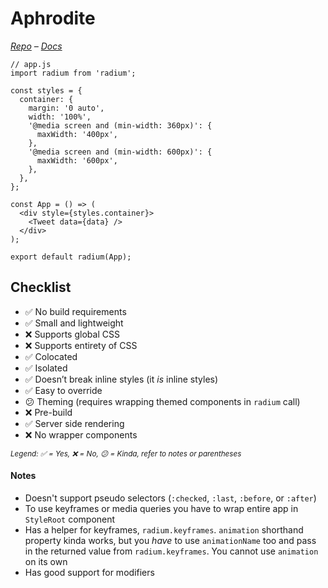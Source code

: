# Aphrodite

*[Repo](https://github.com/FormidableLabs/radium) – [Docs](https://formidable.com/open-source/radium/)*

```JS
// app.js
import radium from 'radium';

const styles = {
  container: {
    margin: '0 auto',
    width: '100%',
    '@media screen and (min-width: 360px)': {
      maxWidth: '400px',
    },
    '@media screen and (min-width: 600px)': {
      maxWidth: '600px',
    },
  },
};

const App = () => (
  <div style={styles.container}>
    <Tweet data={data} />
  </div>
);

export default radium(App);
```

## Checklist

- ✅ No build requirements
- ✅ Small and lightweight
- ❌ Supports global CSS
- ❌ Supports entirety of CSS
- ✅ Colocated
- ✅ Isolated
- ✅ Doesn’t break inline styles (it _is_ inline styles)
- ✅ Easy to override
- 😕 Theming (requires wrapping themed components in `radium` call)
- ❌ Pre-build
- ✅ Server side rendering
- ❌ No wrapper components

<sub><i>Legend: ✅ = Yes, ❌ = No, 😕 = Kinda, refer to notes or parentheses</i><sub>

#### Notes

- Doesn't support pseudo selectors (`:checked`, `:last`, `:before`, or `:after`)
- To use keyframes or media queries you have to wrap entire app in `StyleRoot` component
- Has a helper for keyframes, `radium.keyframes`. `animation` shorthand property kinda works, but you _have_ to use `animationName` too and pass in the returned value from `radium.keyframes`. You cannot use `animation` on its own
- Has good support for modifiers
